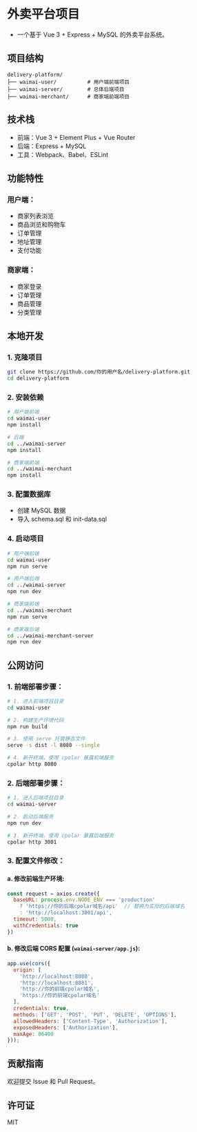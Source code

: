 # 外卖平台项目

- 一个基于 Vue 3 + Express + MySQL 的外卖平台系统。

## 项目结构

```
delivery-platform/
├── waimai-user/          # 用户端前端项目
├── waimai-server/        # 总体后端项目
├── waimai-merchant/      # 商家端前端项目
```

## 技术栈

- 前端：Vue 3 + Element Plus + Vue Router
- 后端：Express + MySQL
- 工具：Webpack、Babel、ESLint

## 功能特性

### 用户端：

- 商家列表浏览
- 商品浏览和购物车
- 订单管理
- 地址管理
- 支付功能

### 商家端：

- 商家登录
- 订单管理
- 商品管理
- 分类管理

## 本地开发

### 1.  克隆项目

```bash
git clone https://github.com/你的用户名/delivery-platform.git
cd delivery-platform
```

### 2. 安装依赖

```bash
# 用户端前端
cd waimai-user
npm install

# 后端
cd ../waimai-server
npm install

# 商家端前端
cd ../waimai-merchant
npm install
```

### 3. 配置数据库

- 创建 MySQL 数据
- 导入 schema.sql 和 init-data.sql

### 4. 启动项目

```bash
# 用户端前端
cd waimai-user
npm run serve

# 用户端后端
cd ../waimai-server
npm run dev

# 商家端前端
cd ../waimai-merchant
npm run serve

# 商家端后端
cd ../waimai-merchant-server
npm run dev
```

## 公网访问

###  1. 前端部署步骤：

```bash
# 1. 进入前端项目目录
cd waimai-user

# 2. 构建生产环境代码
npm run build

# 3. 使用 serve 托管静态文件
serve -s dist -l 8080 --single

# 4. 新开终端，使用 cpolar 暴露前端服务
cpolar http 8080
```

### 2. 后端部署步骤：

```bash
# 1. 进入后端项目目录
cd waimai-server

# 2. 启动后端服务
npm run dev

# 3. 新开终端，使用 cpolar 暴露后端服务
cpolar http 3001
```

### 3. 配置文件修改：

#### a. 修改前端生产环境:

```javascript
const request = axios.create({
  baseURL: process.env.NODE_ENV === 'production' 
    ? 'https://你的后端cpolar域名/api'  // 替换为实际的后端域名
    : 'http://localhost:3001/api',
  timeout: 5000,
  withCredentials: true
})
```

#### b. 修改后端 CORS 配置 (`waimai-server/app.js`):

```javascript
app.use(cors({
  origin: [
    'http://localhost:8080',
    'http://localhost:8081',
    'http://你的前端cpolar域名',
    'https://你的前端cpolar域名'
  ],
  credentials: true,
  methods: ['GET', 'POST', 'PUT', 'DELETE', 'OPTIONS'],
  allowedHeaders: ['Content-Type', 'Authorization'],
  exposedHeaders: ['Authorization'],
  maxAge: 86400
}));
```

## 贡献指南

欢迎提交 Issue 和 Pull Request。

## 许可证

MIT 
